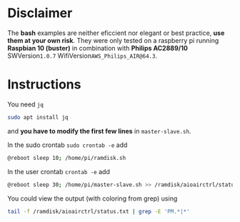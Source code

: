 # Disclaimer
The __bash__ examples are neither eficcient nor elegant or best practice, __use them at your own risk__. They were only tested on a raspberry pi running __Raspbian 10 (buster)__ in combination with __Philips AC2889/10__ SWVersion`1.0.7` WifiVersion`AWS_Philips_AIR@64.3`.

# Instructions
You need `jq`
```bash
sudo apt install jq
```
and __you have to modify the first few lines__ in `master-slave.sh`. 

In the sudo crontab `sudo crontab -e` add
```bash
@reboot sleep 10; /home/pi/ramdisk.sh
```
In the user crontab `crontab -e` add
```bash
@reboot sleep 30; /home/pi/master-slave.sh >> /ramdisk/aioairctrl/status.txt 2>&1
```
You could view the output (with coloring from grep) using
```bash
tail -f /ramdisk/aioairctrl/status.txt | grep -E 'PM.*|*'
```
